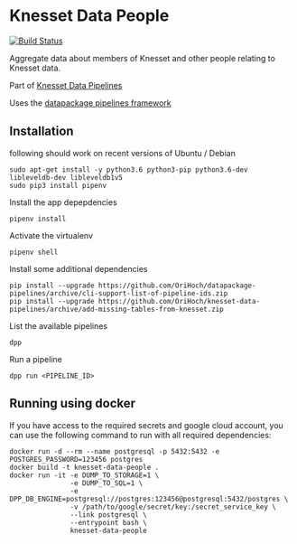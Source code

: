 # Knesset Data People

[![Build Status](https://travis-ci.org/OriHoch/knesset-data-people.svg?branch=data)](https://travis-ci.org/OriHoch/knesset-data-people)

Aggregate data about members of Knesset and other people relating to Knesset data.

Part of [Knesset Data Pipelines](https://github.com/hasadna/knesset-data-pipelines)

Uses the [datapackage pipelines framework](https://github.com/frictionlessdata/datapackage-pipelines)


## Installation

following should work on recent versions of Ubuntu / Debian

```
sudo apt-get install -y python3.6 python3-pip python3.6-dev libleveldb-dev libleveldb1v5
sudo pip3 install pipenv
```

Install the app depepdencies

```
pipenv install
```

Activate the virtualenv

```
pipenv shell
```

Install some additional dependencies

```
pip install --upgrade https://github.com/OriHoch/datapackage-pipelines/archive/cli-support-list-of-pipeline-ids.zip
pip install --upgrade https://github.com/OriHoch/knesset-data-pipelines/archive/add-missing-tables-from-knesset.zip
```

List the available pipelines

```
dpp
```

Run a pipeline

```
dpp run <PIPELINE_ID>
```


## Running using docker

If you have access to the required secrets and google cloud account, you can use the following command to run with all required dependencies:

```
docker run -d --rm --name postgresql -p 5432:5432 -e POSTGRES_PASSWORD=123456 postgres
docker build -t knesset-data-people .
docker run -it -e DUMP_TO_STORAGE=1 \
               -e DUMP_TO_SQL=1 \
               -e DPP_DB_ENGINE=postgresql://postgres:123456@postgresql:5432/postgres \
               -v /path/to/google/secret/key:/secret_service_key \
               --link postgresql \
               --entrypoint bash \
               knesset-data-people
```
